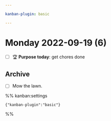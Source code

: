 ```yaml
---

kanban-plugin: basic

---
```


# **Monday** 2022-09-19 (6)

- [ ] 🏆 **Purpose today**: get chores done

## Archive

- [ ] Mow the lawn.

%% kanban:settings
```
{"kanban-plugin":"basic"}
```
%%
